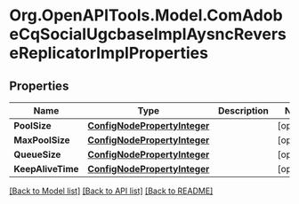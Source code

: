 # Org.OpenAPITools.Model.ComAdobeCqSocialUgcbaseImplAysncReverseReplicatorImplProperties
## Properties

Name | Type | Description | Notes
------------ | ------------- | ------------- | -------------
**PoolSize** | [**ConfigNodePropertyInteger**](ConfigNodePropertyInteger.md) |  | [optional] 
**MaxPoolSize** | [**ConfigNodePropertyInteger**](ConfigNodePropertyInteger.md) |  | [optional] 
**QueueSize** | [**ConfigNodePropertyInteger**](ConfigNodePropertyInteger.md) |  | [optional] 
**KeepAliveTime** | [**ConfigNodePropertyInteger**](ConfigNodePropertyInteger.md) |  | [optional] 

[[Back to Model list]](../README.md#documentation-for-models) [[Back to API list]](../README.md#documentation-for-api-endpoints) [[Back to README]](../README.md)

